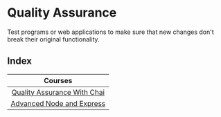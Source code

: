 # Quality Assurance

Test programs or web applications to make sure that new changes don't break their original functionality.

## Index

|                          Courses                          |
| :-------------------------------------------------------: |
|    [Quality Assurance With Chai](./quality-assurance/)    |
| [Advanced Node and Express](./advanced-node-and-express/) |

